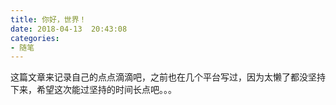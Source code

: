 ```yaml
---
title: 你好，世界！
date: 2018-04-13  20:43:08
categories:
- 随笔
---
```


这篇文章来记录自己的点点滴滴吧，之前也在几个平台写过，因为太懒了都没坚持下来，希望这次能过坚持的时间长点吧。。。
